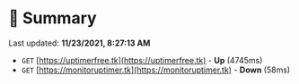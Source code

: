 # 📖 Summary
Last updated: **11/23/2021, 8:27:13 AM**

- `GET` [https://uptimerfree.tk](https://uptimerfree.tk) - **Up** (4745ms)
- `GET` [https://monitoruptimer.tk](https://monitoruptimer.tk) - **Down** (58ms)
